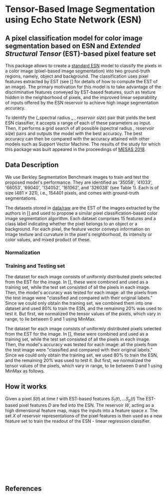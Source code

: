 # Tensor-Based Image Segmentation using Echo State Network (ESN)

## A pixel classification model for color image segmentation based on ESN and _Extended Structural Tensor_ (EST)-based pixel feature set

This package allows to create a [standard ESN](http://www.scholarpedia.org/article/Echo_state_network) model to classify the pixels in a color image (pixel-based image segmentation)
into two ground-truth regions, namely, object and background. The classification uses pixel features extracted by EST (see [] for details of how to compute the EST of an image). The primary motivation for this model is to take advantage of the discriminative features conveyed by EST-based features, such as texture hidden in the neighborhood of pixels, and the improved linear separability of inputs offered by the ESN reservoir to achieve high image segmentation accuracy.

To identify the (_spectral radius _ , _reservoir size_) pair that yields the best ESN classifier, it accepts a range of each of these parameters as input. Then, it performs a grid search of all possible (spectral radius , reservoir size) pairs and outputs the model with the best accuracy. The best accuracy can then be compared with the accuracy attained with other models such as Support Vector Machine. The results of the study for which this package was built appeared in the proceedings of [MESAS 2018](https://link.springer.com/chapter/10.1007/978-3-030-14984-0_36).

## Data Description

We use Berkley Segmentation Benchmark images to train and test the proposed model's performance. They are identified as '35058', '41033', '66053', '69040', '134052', '161062', and '326038' (see Table 1). Each is of size (481 $\times$ 321), i.e., 154401 pixels, and comes with ground-truth segmentations.

The datasets stored in [data/raw](/data/raw) are the EST of the images extracted by the authors in [] and used to propose a similar pixel classification-based color image segmentation algorithm. Each dataset comprises 15 features and a class label indicating whether the pixel belongs to an object or a background. For each pixel, the feature vector conveys information on image texture and curvature in the pixel's neighborhood, its intensity or color values, and mixed product of these.

### Normalization

### Training and Testing set

The dataset for each image consists of uniformly distributed pixels selected from the EST for the image. In [], these were combined and used as a training set,
while the test set consisted of all the pixels in each image. Then, the model's accuracy was tested for each image: all the pixels from the test image were "classified and compared with their original labels."
Since we could only obtain the training set, we combined them into one dataset and used 80% to train the ESN, and the remaining 20% was used to test it. But first, we normalized the tensor values of the pixels, which vary in range, to lie between 0 and 1 using MinMax.

The dataset for each image consists of uniformly distributed pixels selected from the EST for the image. In [], these were combined and used as a training set,
while the test set consisted of all the pixels in each image. Then, the model's accuracy was tested for each image: all the pixels from the test image were "classified and compared with their original labels."
Since we could only obtain the training set, we used 80% to train the ESN, and the remaining 20% was used to test it. But first, we normalized the tensor values of the pixels, which vary in range,
to lie between 0 and 1 using MinMax as follows.

## How it works

Given a pixel $S(t)$ at time $t$ with EST-based features $S_{1}(t),...S_{p}(t)$
The EST-based pixel features $D$ are fed into the ESN. The reservoir $W$, acting as a high dimensional feature map, maps the inputs into a feature space $x$. The set $X$ of reservoir representations of the pixel features is then used as a new feature set to train the readout of the ESN - linear regression classifier.

![standard ESN model](/docs/est_esn_architecture.pdf)

## References
